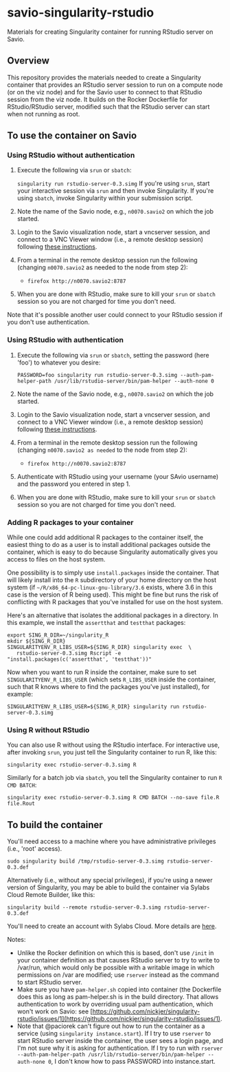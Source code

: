 # savio-singularity-rstudio
Materials for creating Singularity container for running RStudio server on Savio.

## Overview

This repository provides the materials needed to create a Singularity container that provides an RStudio server session to run on a compute node (or on the viz node) and for the Savio user to connect to that RStudio session from the viz node. It builds on the Rocker Dockerfile for RStudio/RStudio server, modified such that the RStudio server can start when not running as root.

## To use the container on Savio

### Using RStudio without authentication

  1) Execute the following via `srun` or `sbatch`:
  
     ```singularity run rstudio-server-0.3.simg```
     If you're using `srun`, start your interactive session via `srun` and then invoke Singularity. If you're using `sbatch`, invoke Singularity within your submission script. 
  2) Note the name of the Savio node, e.g., `n0070.savio2` on which the job started.
  3) Login to the Savio visualization node, start a vncserver session, and connect to a VNC Viewer window (i.e., a remote desktop session) following [these instructions](https://research-it.berkeley.edu/services/high-performance-computing/using-brc-visualization-node-realvnc).
  4) From a terminal in the remote desktop session run the following (changing `n0070.savio2` as needed to the node from step 2):
     - `firefox http://n0070.savio2:8787`
  5) When you are done with RStudio, make sure to kill your `srun` or `sbatch` session so you are not charged for time you don't need.
 
Note that it's possible another user could connect to your RStudio session if you don't use authentication. 

### Using RStudio with authentication

  1) Execute the following via `srun` or `sbatch`, setting the password (here 'foo') to whatever you desire:
  
     ```PASSWORD=foo singularity run rstudio-server-0.3.simg --auth-pam-helper-path /usr/lib/rstudio-server/bin/pam-helper --auth-none 0```
  2) Note the name of the Savio node, e.g., `n0070.savio2` on which the job started.
  3) Login to the Savio visualization node, start a vncserver session, and connect to a VNC Viewer window (i.e., a remote desktop session) following [these instructions](https://research-it.berkeley.edu/services/high-performance-computing/using-brc-visualization-node-realvnc).
  4) From a terminal in the remote desktop session run the following (changing `n0070.savio2 as needed` to the node from step 2):
     - `firefox http://n0070.savio2:8787`
  5) Authenticate with RStudio using your username (your SAvio username) and the password you entered in step 1.
  6) When you are done with RStudio, make sure to kill your `srun` or `sbatch` session so you are not charged for time you don't need.

### Adding R packages to your container

While one could add additional R packages to the container itself, the easiest thing to do as a user is to install additional packages outside the container, which is easy to do because Singularity automatically gives you access to files on the host system.

One possibility is to simply use `install.packages` inside the container. That will likely install into the `R` subdirectory of your home directory on the host system (if `~/R/x86_64-pc-linux-gnu-library/3.6` exists, where 3.6 in this case is the version of R being used). This might be fine but runs the risk of conflicting with R packages that you've installed for use on the host system.

Here's an alternative that isolates the additional packages in a directory. In this example, we install the `assertthat` and `testthat` packages:

```
export SING_R_DIR=~/singularity_R
mkdir ${SING_R_DIR}
SINGULARITYENV_R_LIBS_USER=${SING_R_DIR} singularity exec  \
   rstudio-server-0.3.simg Rscript -e "install.packages(c('assertthat', 'testthat'))"
```

Now when you want to run R inside the container, make sure to set `SINGULARITYENV_R_LIBS_USER` (which sets `R_LIBS_USER` inside the container, such that R knows where to find the packages you've just installed), for example:

```
SINGULARITYENV_R_LIBS_USER=${SING_R_DIR} singularity run rstudio-server-0.3.simg
```

### Using R without RStudio

You can also use R without using the RStudio interface. For interactive use, after invoking `srun`, you just tell the Singularity container to run R, like this:

```
singularity exec rstudio-server-0.3.simg R
```

Similarly for a batch job via `sbatch`, you tell the Singularity container to run `R CMD BATCH`:

```
singularity exec rstudio-server-0.3.simg R CMD BATCH --no-save file.R file.Rout
```

## To build the container

You'll need access to a machine where you have administrative privileges (i.e., 'root' access). 


```
sudo singularity build /tmp/rstudio-server-0.3.simg rstudio-server-0.3.def
```

Alternatively (i.e., without any special privileges), if you're using a newer version of Singularity, you may be able to build the container via Sylabs Cloud Remote Builder, like this:

```
singularity build --remote rstudio-server-0.3.simg rstudio-server-0.3.def
```

You'll need to create an account with Sylabs Cloud. More details are [here](https://www.sylabs.io/guides/3.1/user-guide/singularity_and_docker.html#building-containers-remotely).

Notes:

 - Unlike the Rocker definition on which this is based, don't use `/init` in your container definition as that causes RStudio server to try to write to /var/run, which would only be possible with a writable image in which permissions on /var are modified; use `rserver` instead as the command to start RStudio server.
 - Make sure you have `pam-helper.sh` copied into container (the Dockerfile does this as long as pam-helper.sh is in the build directory. That allows authentication to work by overriding usual pam authentication, which won't work on Savio: see [https://github.com/nickjer/singularity-rstudio/issues/1](https://github.com/nickjer/singularity-rstudio/issues/1).
 - Note that @paciorek can't figure out how to run the container as a service (using `singularity instance.start`). If I try to use `rserver` to start RStudio server inside the container, the user sees a login page, and I'm not sure why it is asking for authentication. If I try to run with ```rserver --auth-pam-helper-path /usr/lib/rstudio-server/bin/pam-helper --auth-none 0```, I don't know how to pass PASSWORD into instance.start.

